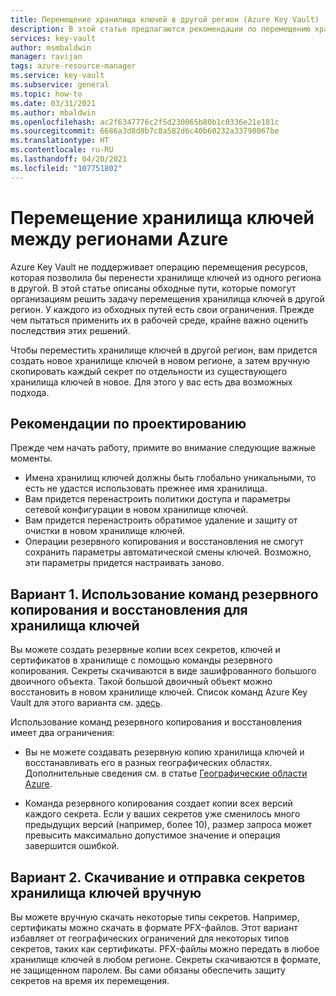 ```yaml
---
title: Перемещение хранилища ключей в другой регион (Azure Key Vault) | Документация Майкрософт
description: В этой статье предлагаются рекомендации по перемещению хранилища ключей в другой регион.
services: key-vault
author: msmbaldwin
manager: ravijan
tags: azure-resource-manager
ms.service: key-vault
ms.subservice: general
ms.topic: how-to
ms.date: 03/31/2021
ms.author: mbaldwin
ms.openlocfilehash: ac2f6347776c2f5d230065b80b1c0336e21e181c
ms.sourcegitcommit: 6686a3d8d8b7c8a582d6c40b60232a33798067be
ms.translationtype: HT
ms.contentlocale: ru-RU
ms.lasthandoff: 04/20/2021
ms.locfileid: "107751802"
---
```

# <a name="move-an-azure-key-vault-across-regions"></a>Перемещение хранилища ключей между регионами Azure

Azure Key Vault не поддерживает операцию перемещения ресурсов, которая позволила бы перенести хранилище ключей из одного региона в другой. В этой статье описаны обходные пути, которые помогут организациям решить задачу перемещения хранилища ключей в другой регион. У каждого из обходных путей есть свои ограничения. Прежде чем пытаться применить их в рабочей среде, крайне важно оценить последствия этих решений.

Чтобы переместить хранилище ключей в другой регион, вам придется создать новое хранилище ключей в новом регионе, а затем вручную скопировать каждый секрет по отдельности из существующего хранилища ключей в новое. Для этого у вас есть два возможных подхода.

## <a name="design-considerations"></a>Рекомендации по проектированию

Прежде чем начать работу, примите во внимание следующие важные моменты.

* Имена хранилищ ключей должны быть глобально уникальными, то есть не удастся использовать прежнее имя хранилища.
* Вам придется перенастроить политики доступа и параметры сетевой конфигурации в новом хранилище ключей.
* Вам придется перенастроить обратимое удаление и защиту от очистки в новом хранилище ключей.
* Операции резервного копирования и восстановления не смогут сохранить параметры автоматической смены ключей. Возможно, эти параметры придется настраивать заново.

## <a name="option-1-use-the-key-vault-backup-and-restore-commands"></a>Вариант 1. Использование команд резервного копирования и восстановления для хранилища ключей

Вы можете создать резервные копии всех секретов, ключей и сертификатов в хранилище с помощью команды резервного копирования. Секреты скачиваются в виде зашифрованного большого двоичного объекта. Такой большой двоичный объект можно восстановить в новом хранилище ключей. Список команд Azure Key Vault для этого варианта см. [здесь](/powershell/module/azurerm.keyvault#key_vault).

Использование команд резервного копирования и восстановления имеет два ограничения:

* Вы не можете создавать резервную копию хранилища ключей и восстанавливать его в разных географических областях. Дополнительные сведения см. в статье [Географические области Azure](https://azure.microsoft.com/global-infrastructure/geographies/).

* Команда резервного копирования создает копии всех версий каждого секрета. Если у ваших секретов уже сменилось много предыдущих версий (например, более 10), размер запроса может превысить максимально допустимое значение и операция завершится ошибкой.

## <a name="option-2-manually-download-and-upload-the-key-vault-secrets"></a>Вариант 2. Скачивание и отправка секретов хранилища ключей вручную

Вы можете вручную скачать некоторые типы секретов. Например, сертификаты можно скачать в формате PFX-файлов. Этот вариант избавляет от географических ограничений для некоторых типов секретов, таких как сертификаты. PFX-файлы можно передать в любое хранилище ключей в любом регионе. Секреты скачиваются в формате, не защищенном паролем. Вы сами обязаны обеспечить защиту секретов на время их перемещения.